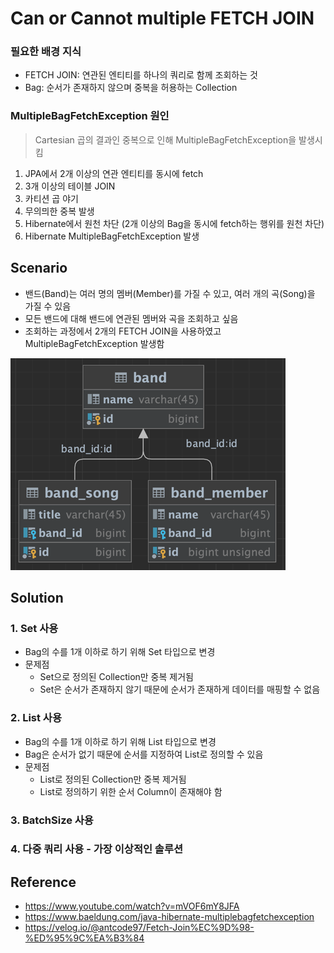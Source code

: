 # Can or Cannot multiple FETCH JOIN

### 필요한 배경 지식
- FETCH JOIN: 연관된 엔티티를 하나의 쿼리로 함께 조회하는 것
- Bag: 순서가 존재하지 않으며 중복을 허용하는 Collection 

### MultipleBagFetchException 원인
> Cartesian 곱의 결과인 중복으로 인해 MultipleBagFetchException을 발생시킴
1. JPA에서 2개 이상의 연관 엔티티를 동시에 fetch
2. 3개 이상의 테이블 JOIN
3. 카티션 곱 야기
4. 무의믜한 중복 발생
5. Hibernate에서 원천 차단 (2개 이상의 Bag을 동시에 fetch하는 행위를 원천 차단)
6. Hibernate MultipleBagFetchException 발생

## Scenario
- 밴드(Band)는 여러 명의 멤버(Member)를 가질 수 있고, 여러 개의 곡(Song)을 가질 수 있음
- 모든 밴드에 대해 밴드에 연관된 멤버와 곡을 조회하고 싶음
- 조회하는 과정에서 2개의 FETCH JOIN을 사용하였고 MultipleBagFetchException 발생함

![img.png](img.png)


## Solution

### 1. Set 사용
- Bag의 수를 1개 이하로 하기 위해 Set 타입으로 변경
- 문제점
  - Set으로 정의된 Collection만 중복 제거됨
  - Set은 순서가 존재하지 않기 때문에 순서가 존재하게 데이터를 매핑할 수 없음

### 2. List 사용
- Bag의 수를 1개 이하로 하기 위해 List 타입으로 변경
- Bag은 순서가 없기 때문에 순서를 지정하여 List로 정의할 수 있음
- 문제점
  - List로 정의된 Collection만 중복 제거됨
  - List로 정의하기 위한 순서 Column이 존재해야 함

### 3. BatchSize 사용

### 4. 다중 쿼리 사용 - 가장 이상적인 솔루션

## Reference
- https://www.youtube.com/watch?v=mVOF6mY8JFA
- https://www.baeldung.com/java-hibernate-multiplebagfetchexception
- https://velog.io/@antcode97/Fetch-Join%EC%9D%98-%ED%95%9C%EA%B3%84